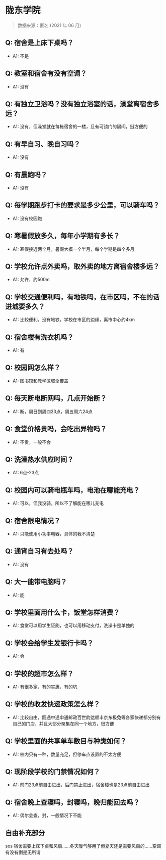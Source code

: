 # 陇东学院

> 数据来源：匿名 (2021 年 06 月)

## Q: 宿舍是上床下桌吗？

- A1: 不是

## Q: 教室和宿舍有没有空调？

- A1: 没有

## Q: 有独立卫浴吗？没有独立浴室的话，澡堂离宿舍多远？

- A1: 没有，但澡堂就在每栋宿舍的一楼，且有可锁门的隔间，挺方便的

## Q: 有早自习、晚自习吗？

- A1: 没有

## Q: 有晨跑吗？

- A1: 没有

## Q: 每学期跑步打卡的要求是多少公里，可以骑车吗？

- A1: 没有校园跑

## Q: 寒暑假放多久，每年小学期有多长？

- A1: 寒假接近两个月，暑假大概一个半月，每个学期是四个多月

## Q: 学校允许点外卖吗，取外卖的地方离宿舍楼多远？

- A1: 允许，约500m

## Q: 学校交通便利吗，有地铁吗，在市区吗，不在的话进城要多久？

- A1: 比较便利，没有地铁，学校在市区的边缘，离市中心约4km

## Q: 宿舍楼有洗衣机吗？

- A1: 有

## Q: 校园网怎么样？

- A1: 图书馆和教学区域全覆盖

## Q: 每天断电断网吗，几点开始断？

- A1: 断，周日到周四23点，周五周六24点

## Q: 食堂价格贵吗，会吃出异物吗？

- A1: 不贵，一般不会

## Q: 洗澡热水供应时间？

- A1: 6点-23点

## Q: 校园内可以骑电瓶车吗，电池在哪能充电？

- A1: 可以，但我没骑，所以不了解能在哪儿充电

## Q: 宿舍限电情况？

- A1: 只能使用小功率电器，具体的我不清楚

## Q: 通宵自习有去处吗？

- A1: 没有

## Q: 大一能带电脑吗？

- A1: 能

## Q: 学校里面用什么卡，饭堂怎样消费？

- A1: 食堂可以用学生证刷，也可以用移动支付，洗澡卡是单独的

## Q: 学校会给学生发银行卡吗？

- A1: 会

## Q: 学校的超市怎么样？

- A1: 有很多家，有的实惠，有的坑

## Q: 学校的收发快递政策怎么样？

- A1: 比较自由，圆通中通申通邮政百世韵达顺丰京东极兔等各家快递都分别有自己的门店，并且大部分聚集在同一个地方，很方便

## Q: 学校里面的共享单车数目与种类如何？

- A1: 校内只有一种，数量充足，但停车点设置的不太方便

## Q: 现阶段学校的门禁情况如何？

- A1: 前门23点前自由进出，后门禁止进出，宿舍楼也是23点前自由进出

## Q: 宿舍晚上查寝吗，封寝吗，晚归能回去吗？

- A1: 偶尔会查，封，一般情况下不能

## 自由补充部分

sos 宿舍需要上床下桌和风扇......冬天暖气够用了但夏天还是需要风扇的......空调有没有倒是无所谓